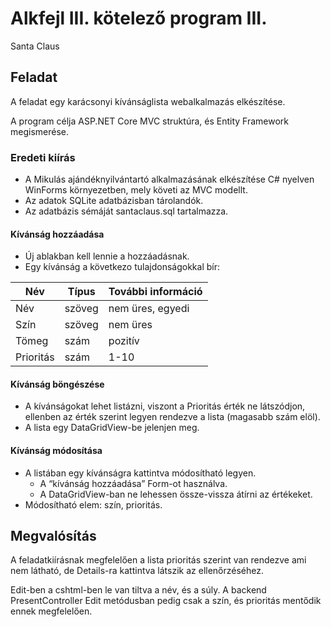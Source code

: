 # Alkfejl III. kötelező program III.
Santa Claus

## Feladat

A feladat egy karácsonyi kívánságlista webalkalmazás elkészítése.

A program célja ASP.NET Core MVC struktúra, és Entity Framework megismerése.

### Eredeti kiírás

- A Mikulás ajándéknyilvántartó alkalmazásának elkészítése C# nyelven
WinForms környezetben, mely követi az MVC modellt.
- Az adatok SQLite adatbázisban tárolandók.
- Az adatbázis sémáját santaclaus.sql tartalmazza.

#### Kívánság hozzáadása

- Új ablakban kell lennie a hozzáadásnak.
- Egy kívánság a következo tulajdonságokkal bír:

| Név | Típus | További információ |
| --- | --- | --- |
| Név | szöveg | nem üres, egyedi |
| Szín | szöveg | nem üres |
| Tömeg | szám | pozitív |
| Prioritás | szám | 1-10 |

#### Kívánság böngészése

- A kívánságokat lehet listázni, viszont a Prioritás érték ne látszódjon,
ellenben az érték szerint legyen rendezve a lista (magasabb szám elöl).
- A lista egy DataGridView-be jelenjen meg.

#### Kívánság módosítása

- A listában egy kívánságra kattintva módosítható legyen.
    - A “kívánság hozzáadása” Form-ot használva.
    - A DataGridView-ban ne lehessen össze-vissza átírni az értékeket.
- Módosítható elem: szín, prioritás.

## Megvalósítás

A feladatkiírásnak megfelelően a lista prioritás szerint van rendezve ami nem látható, de Details-ra kattintva látszik az ellenőrzéséhez.

Edit-ben a cshtml-ben le van tiltva a név, és a súly. A backend PresentController Edit metódusban pedig csak a szín, és prioritás mentődik ennek megfelelően.